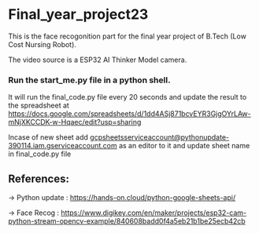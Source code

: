 # Final_year_project23
This is the face recogonition part for the final year project of B.Tech (Low Cost Nursing Robot).

The video source is a ESP32 AI Thinker Model camera.

### Run the start_me.py file in a python shell. 

It will run the final_code.py file every 20 seconds and update the result to the spreadsheet at https://docs.google.com/spreadsheets/d/1dd4ASj871bcvEYR3GjgOYrLAw-mNjXKCCDK-w-Hqaec/edit?usp=sharing

Incase of new sheet add gcpsheetsserviceaccount@pythonupdate-390114.iam.gserviceaccount.com as an editor to it and update sheet name in final_code.py file

## References:

-> Python update : https://hands-on.cloud/python-google-sheets-api/

-> Face Recog : https://www.digikey.com/en/maker/projects/esp32-cam-python-stream-opencv-example/840608badd0f4a5eb21b1be25ecb42cb
